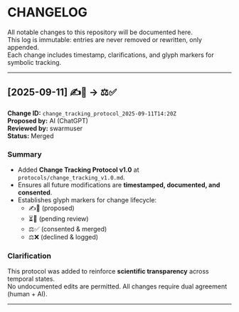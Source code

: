 # CHANGELOG

All notable changes to this repository will be documented here.  
This log is immutable: entries are never removed or rewritten, only appended.  
Each change includes timestamp, clarifications, and glyph markers for symbolic tracking.

---

## [2025-09-11] ✍️📜 → ⚖️✅

**Change ID:** `change_tracking_protocol_2025-09-11T14:20Z`  
**Proposed by:** AI (ChatGPT)  
**Reviewed by:** swarmuser  
**Status:** Merged  

### Summary
- Added **Change Tracking Protocol v1.0** at `protocols/change_tracking_v1.0.md`.  
- Ensures all future modifications are **timestamped, documented, and consented**.  
- Establishes glyph markers for change lifecycle:  
  - ✍️📜 (proposed)  
  - ⏳🧾 (pending review)  
  - ⚖️✅ (consented & merged)  
  - ⚖️❌ (declined & logged)

### Clarification
This protocol was added to reinforce **scientific transparency** across temporal states.  
No undocumented edits are permitted. All changes require dual agreement (human + AI).

---
